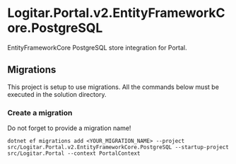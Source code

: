 # Logitar.Portal.v2.EntityFrameworkCore.PostgreSQL

EntityFrameworkCore PostgreSQL store integration for Portal.

## Migrations

This project is setup to use migrations. All the commands below must be executed in the solution directory.

### Create a migration

Do not forget to provide a migration name!

`dotnet ef migrations add <YOUR_MIGRATION_NAME> --project src/Logitar.Portal.v2.EntityFrameworkCore.PostgreSQL --startup-project src/Logitar.Portal --context PortalContext`
